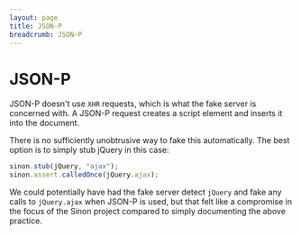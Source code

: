```yaml
---
layout: page
title: JSON-P
breadcrumb: JSON-P
---
```


# JSON-P

JSON-P doesn't use `XHR` requests, which is what the fake server is concerned with. A JSON-P request creates a script element and inserts it into the document.

There is no sufficiently unobtrusive way to fake this automatically. The best option is to simply stub jQuery in this case:

```javascript
sinon.stub(jQuery, "ajax");
sinon.assert.calledOnce(jQuery.ajax);
```

We could potentially have had the fake server detect `jQuery` and fake any calls to `jQuery.ajax` when JSON-P is used, but that felt like a compromise in the focus of the Sinon project compared to simply documenting the above practice.
